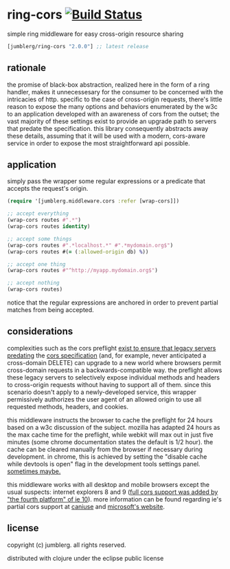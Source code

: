 # ring-cors [![Build Status][1]][2]
simple ring middleware for easy cross-origin resource sharing

[](dependency)
```clojure
[jumblerg/ring-cors "2.0.0"] ;; latest release
```
[](/dependency)

## rationale
the promise of black-box abstraction, realized here in the form of a ring handler, makes it unnecessesary for the consumer to be concerned with the intricacies of http.  specific to the case of cross-origin requests, there's little reason to expose the many options and behaviors enumerated by the w3c to an application developed with an awareness of cors from the outset; the vast majority of these settings exist to provide an upgrade path to servers that predate the specification.  this library consequently abstracts away these details, assuming that it will be used with a modern, cors-aware service in order to expose the most straightforward api possible.

## application
simply pass the wrapper some regular expressions or a predicate that accepts the request's origin.

```clojure
(require '[jumblerg.middleware.cors :refer [wrap-cors]])

;; accept everything
(wrap-cors routes #".*")
(wrap-cors routes identity)

;; accept some things
(wrap-cors routes #".*localhost.*" #".*mydomain.org$")
(wrap-cors routes #(= (:allowed-origin db) %))

;; accept one thing
(wrap-cors routes #"^http://myapp.mydomain.org$")

;; accept nothing
(wrap-cors routes)
```
notice that the regular expressions are anchored in order to prevent partial matches from being accepted.

## considerations
complexities such as the cors preflight [exist to ensure that legacy servers predating][5] the [cors specification][6] (and, for example, never anticipated a cross-domain DELETE) can upgrade to a new world where browsers permit cross-domain requests in a backwards-compatible way.  the preflight allows these legacy servers to selectively expose individual methods and headers to cross-origin requests without having to support all of them.  since this scenario doesn't apply to a newly-developed service, this wrapper permissively authorizes the user agent of an allowed origin to use all requested methods, headers, and cookies.

this middleware instructs the browser to cache the preflight for 24 hours based on a w3c discussion of the subject.  mozilla has adapted 24 hours as the max cache time for the preflight, while webkit will max out in just five minutes (some chrome documentation states the default is 1/2 hour).  the cache can be cleared manually from the browser if necessary during development.  in chrome, this is achieved by setting the "disable cache while devtools is open" flag in the development tools settings panel.  [sometimes maybe.][7]

this middleware works with all desktop and mobile browsers except the usual suspects: internet explorers 8 and 9 ([full cors support was added by "the fourth platform" of ie 10][8]). more information can be found regarding ie's partial cors support at [caniuse][11] and [microsoft's website][12].

## license
copyright (c) jumblerg. all rights reserved.

distributed with clojure under the eclipse public license

[1]: https://travis-ci.org/jumblerg/ring-cors.png?branch=master
[2]: https://travis-ci.org/jumblerg/ring-cors
[5]: http://stackoverflow.com/questions/15381105/cors-what-is-the-motivation-behind-introducing-preflight-requests
[6]: http://www.w3.org/TR/cors/
[7]: https://developers.google.com/storage/docs/cross-origin
[8]: http://blogs.msdn.com/b/ie/archive/2012/02/09/cors-for-xhr-in-ie10.aspx
[11]: http://caniuse.com/cors
[12]: http://blogs.msdn.com/b/ieinternals/archive/2010/05/13/xdomainrequest-restrictions-limitations-and-workarounds.aspx
